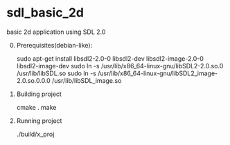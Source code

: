 sdl_basic_2d
============

basic 2d application using SDL 2.0

0) Prerequisites(debian-like):
    
    sudo apt-get install libsdl2-2.0-0 libsdl2-dev libsdl2-image-2.0-0 libsdl2-image-dev
    sudo ln -s /usr/lib/x86_64-linux-gnu/libSDL2-2.0.so.0 /usr/lib/libSDL.so
	sudo ln -s /usr/lib/x86_64-linux-gnu/libSDL2_image-2.0.so.0.0.0 /usr/lib/libSDL_image.so
    
1) Building project
    
    cmake .
    make
    
2) Running project
    
    ./build/x_proj
